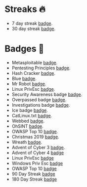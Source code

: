 # Streaks 🔥

- 7 day streak [badge](https://tryhackme.com/rgibesh/badges/7-day-streak).
- 30 day streak [badge](https://tryhackme.com/rgibesh/badges/30-day-streak).

# Badges 📛

- Metasploitable [badge](https://tryhackme.com/rgibesh/badges/metasploitable).
- Pentesting Principles [badge](https://tryhackme.com/rgibesh/badges/intro-to-pentesting).
- Hash Cracker [badge](https://tryhackme.com/rgibesh/badges/hash-cracker).
- Blue [badge](https://tryhackme.com/rgibesh/badges/blue).
- Mr Robot [badge](https://tryhackme.com/rgibesh/badges/mr-robot).
- Linux PrivEsc [badge](https://tryhackme.com/rgibesh/badges/linux-privesc).
- Security Awareness badge [badge](https://tryhackme.com/rgibesh/badges/security-awareness).
- Overpassed badge [badge](https://tryhackme.com/rgibesh/badges/overpass).
- Investigations badge [badge](https://tryhackme.com/rgibesh/badges/investigations).
- Ice badge [badge](https://tryhackme.com/rgibesh/badges/ice).
- CatLinux.txt [badge](https://tryhackme.com/rgibesh/badges/terminaled).
- Webbed [badge](https://tryhackme.com/rgibesh/badges/web-fund).
- OhSINT [badge](https://tryhackme.com/rgibesh/badges/ohsint).
- OWASP Top 10 [badge](https://tryhackme.com/rgibesh/badges/owasp-10).
- Christmas 2019 [badge](https://tryhackme.com/rgibesh/badges/christmas2019).
- Wreath [badge](https://tryhackme.com/rgibesh/badges/wreath).
- Advent of Cyber 3 [badge](https://tryhackme.com/rgibesh/badges/adventofcyber3).
- Advent of Cyber 4 [badge](https://tryhackme.com/rgibesh/badges/adventofcyber4)
- Linux PrivEsc [badge](https://tryhackme.com/rgibesh/badges/linux-privesc)
- Windows Priv Esc [badge](https://tryhackme.com/rgibesh/badges/win-priv-esc)
- OWASP Top 10 [badge](https://tryhackme.com/rgibesh/badges/owasp-10)
- 90 Day Streak [badge](https://tryhackme.com/rgibesh/badges/90-day-streak)
- 180 Day Streak [badge](https://tryhackme.com/rgibesh/badges/180-day-streak)
